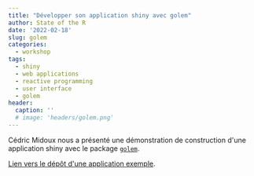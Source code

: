 ```yaml
---
title: "Développer son application shiny avec golem"
author: State of the R
date: '2022-02-18'
slug: golem
categories:
  - workshop
tags: 
  - shiny
  - web applications
  - reactive programming
  - user interface
  - golem
header:
  caption: ''
  # image: 'headers/golem.png'
---
```


Cédric Midoux nous a présenté une démonstration de construction d'une application shiny avec le package  [`golem`](https://thinkr-open.github.io/golem/).



[Lien vers le dépôt d'une application exemple](https://forgemia.inra.fr/cedric.midoux/boardgametools).
